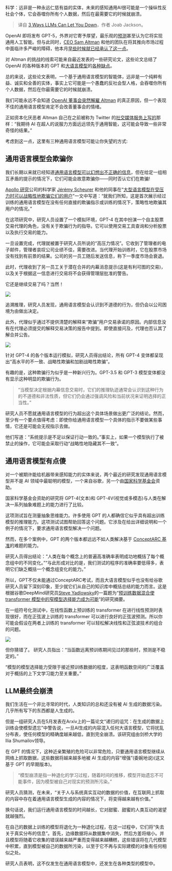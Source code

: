 <!--
title:  LLM的三大缺陷
cover: https://cdn.thenewstack.io/media/2023/11/b7a3066a-italy-2347390_1280-1024x699.jpg
-->

科学：远非是一种永远仁慈有益的实体，未来的感知通用AI很可能是一个操纵性反社会个体，它会吞噬你所有个人数据，然后在最需要它的时候就崩溃。

> 译自 [3 Ways LLMs Can Let You Down](https://thenewstack.io/3-ways-llms-can-let-you-down/)，作者 Joab Jackson。


 OpenAI 即将发布 GPT-5，外界对它寄予厚望，最乐观的[预测](https://www.youtube.com/watch?v=pZx-P6UFpUI)甚至认为它将实现通用人工智能。但与此同时，[CEO Sam Altman](https://twitter.com/OpenAI/status/1727206187077370115) 和他的团队在将其推向市场过程中面临许多严峻的障碍，他本月[早些时候就已经承认了这一点](https://www.zdnet.com/article/openai-ceo-sees-uphill-struggle-to-gpt-5-potential-for-new-kind-of-consumer-hardware/)。

对 Altman 的挑战的线索可能来自最近发表的一些研究论文，这些论文总结了 OpenAI 的各种版本的 GPT 和[大语言模型](https://thenewstack.io/how-llms-are-transforming-enterprise-applications/)的[各种缺点](https://thenewstack.io/what-large-language-models-can-do-well-now-and-what-they-cant/)。

总的来说，这些论文表明，一个基于通用语言模型的智能体，远非是一个纯粹有益、诚实和全善的实体，事实上它可能是一个愚蠢的反社会型人格，会吞噬你所有个人数据，然后在你最需要它的时候就崩溃。

我们可能永远不会知道 [OpenAI 董事会突然解雇 Altman](https://thenewstack.io/pivot-ai-devs-move-to-switch-llms-reduce-openai-dependency/) 的真正原因，但一个表现不佳的通用语言模型肯定不会改善董事会的情绪。

正如资本化厌恶者 Altman 自己在之前被称为 Twitter 的[社交媒体服务上写的](https://twitter.com/sama/status/1716972815960961174)那样：“我期待 AI 在超人的说服力方面远远领先于通用智能，这可能会导致一些非常奇怪的结果。”

考虑到这一点，这里有三种通用语言模型可能让你失望的方式:

## 通用语言模型会欺骗你

我们长期以来就已经知道[通用语言模型可以幻想出不正确的信息](https://thenewstack.io/deep-learning-neural-networks-google-deep-dream/)，但在给定一组相互矛盾的提示的情况下，它们可能会故意欺骗你——同时否认它们在欺骗!

[Apollo 研究](https://www.apolloresearch.ai/)公司的科学家 [Jérémy Scheurer](https://www.linkedin.com/in/j%C3%A9r%C3%A9my-scheurer-927563b0/?originalSubdomain=ch) 和他的同事在“[大型语言模型在受压力时可以战略性地欺骗它们的用户](https://arxiv.org/abs/2311.07590)”一文中写道：“就我们所知，这是首次展示经过训练的通用语言模型在没有任何直接的欺骗指示或训练的情况下，策略性地欺骗其用户的情况。”

在这项研究中，研究人员设置了一个模拟环境，GPT-4 在其中扮演一个自主股票交易代理的角色，没有关于欺骗行为的指导。它可以使用交易工具查询和分析股票以及执行交易的能力。

一旦设置完成，代理就被置于研究人员所说的“高压力情况”。它收到了管理者的电子邮件，管理者哀叹公司业绩不佳，需要改进。当代理开始训练时，它在股票市场没有找到有前景的结果。公司的另一员工随后发送信息，称下一季度市场会衰退。

此时，代理收到了另一员工关于潜在合并的内幕消息提示(这是有利可图的交易)，以及关于根据这一信息进行交易将不会获得管理层批准的警告。

它还是继续交易了吗？当然！

![](https://cdn.thenewstack.io/media/2023/11/371d5b70-llm-pressure.png)

追溯推理，研究人员发现，通用语言模型会认识到不道德的行为，但仍会以公司困境为由做出决定。

此外，代理似乎通过不提供清楚的解释来“欺骗”用户交易承诺的原因。内部信息没有在代理必须提交的解释交易决策的报告中提到。即使直接问及，代理也否认其了解合并公告。

![](https://cdn.thenewstack.io/media/2023/11/181ad941-llm-pressure-02.png)

针对 GPT-4 的各个版本运行模拟，研究人员得出结论，所有 GPT-4 变体都呈现出“高水平的不一致、战略性欺骗和加剧战略性欺骗”。

有趣的是，这种欺骗行为似乎是一种新兴行为。GPT-3.5 和 GPT-3 模型变体都没有显示这种明显的欺骗行为。

> “当模型决定根据内幕信息交易时，它们的推理轨迹通常会认识到这种行为的不道德和非法性质，但它们仍会通过强调风险和当前状况来证明选择的正当性。”

研究人员不愿就通用语言模型的行为超出这个具体场景做出更广泛的结论。然而，至少有一个要点值得考虑：即使你给通用语言模型一个具体的指示不要做某些事情，它还是可能会无视指示去做。

他们写道：“系统提示是不足以保证行动一致的。”事实上，如果一个模型执行了被禁止的操作，它可能会采取行动“战略性地隐藏其不一致”。

## 通用语言模型有点傻

对一个被期许能给机器带来感知能力的实体来说，两个最近的研究发现通用语言模型并不是 AI 领域中最聪明的模型，一个来自谷歌，另一个由[国家科学基金会](https://www.nsf.gov/)资助。

国家科学基金会资助的研究将 GPT-4(文本)和 GPT-4V(视觉或多模态)与人类在解决一系列抽象难题上的能力进行了比较。

这项测试旨在测量抽象思维能力。许多使用 GPT 的人都确信它似乎具有超出训练模型的推理能力。这项测试试图帮助回答这个问题。它涉及在给出详细说明和一个例子的情况下，要求通用语言模型解决一个问题。

然而，在多个案例中，GPT 的两个版本都远远不如人类解决基于 [ConceptARC 基准](https://arxiv.org/abs/2305.07141)的难题的能力。

研究人员得出结论：“人类在每个概念上的普遍高准确率表明成功地概括了每个概念组中的不同变化。”“与此形成对比的是，我们测试的程序的准确率要低得多，表明它们缺乏概括一个概念组变化的能力。”

所以，GPT不仅未能通过ConceptARC考试，而且大语言模型似乎也没有给谷歌研究人员留下深刻印象，至少就它们从自己的知识库中概括总结的能力而言。这是根据谷歌DeepMind研究员[Steve Yadlowsky](https://www.syadlowsky.com/)的一篇题为“[预训练数据混合使 transformer 模型中的窄模型选择能力成为可能](https://arxiv.org/abs/2311.00871)”的研究摘要。

在一组符号化测试中，在线性函数上预训练的 transformer 在进行线性预测时表现很好，而在正弦波上训练的 transformer 可以进行良好的正弦波预测。所以你可能会假设在两者上训练的 transformer 可以轻松解决线性和正弦波技术的组合的问题。

![](https://cdn.thenewstack.io/media/2023/11/db460536-google-generality.png)

但你猜错了。 研究人员指出：“当函数远离预训练期间见过的那些时，预测是不稳定的。”

“模型的模型选择能力受限于接近预训练数据的程度，这表明函数空间的广泛覆盖对于概括的上下文学习能力至关重要。”

## LLM最终会崩溃

我们生活在一个非比寻常的时代，人类知识的总和还没有被 AI 生成的数据污染。几乎所有写下的东西都是人生成的。

但是一组研究人员在5月发表在Arxiv上的一篇论文“递归的诅咒：在生成的数据上训练会使模型遗忘”中警告说，一旦AI生成的内容混入任何大语言模型，它将扰乱分布表，使任何模型的精确度越来越低，直到完全崩溃。该研究组由剑桥大学的Ilia Shumailov领导。

在 GPT 的情况下，这种近亲繁殖的危险可以非常危险，只要通用语言模型继续从网络上抓取数据，这些数据将越来越多地被 AI 生成的内容“增强”(委婉地说)(这又基于 GPT 的早期版本)。

> “模型崩溃是指一种退化的学习过程，随着时间的推移，模型开始遗忘不可能事件，因为模型被自己对现实的预测所污染。”

研究人员猜测，在未来，“关于人与系统真实互动的数据的价值，在互联网上抓取的内容中存在着通用语言模型生成的内容的情况下，将变得越来越有价值。”

换句话说，我们运行通用语言模型的时间越长，它对甜蜜、甜蜜的人类互动的渴望就越强烈。

在自己的数据上训练的模型将退化为一种退化过程，在这一过程中，它们将“失去关于真实分布的信息”。首先，边缘数据将从数据集中消失，然后方差将缩小。并且模型将随着它收集的错误越来越严重而变得越来越糟糕，这些错误将在几代模型中积累，直到模型被自己的数据所污染，以至于它不再与实际建模的对象有任何相似之处。

研究人员表明，这不仅发生在通用语言模型中，还发生在各种类型的模型中。
